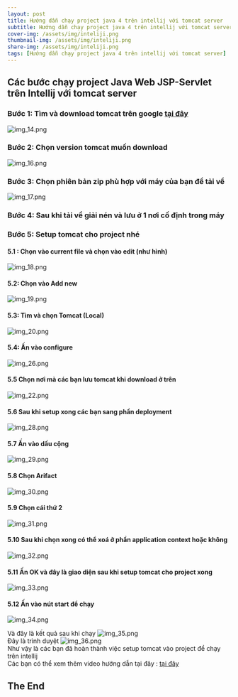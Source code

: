 ```yaml
---
layout: post
title: Hướng dẫn chạy project java 4 trên intellij với tomcat server
subtitle: Hướng dẫn chạy project java 4 trên intellij với tomcat server
cover-img: /assets/img/inteliji.png
thumbnail-img: /assets/img/inteliji.png
share-img: /assets/img/inteliji.png
tags: [Hướng dẫn chạy project java 4 trên intellij với tomcat server]
---
```


## Các bước chạy project Java Web JSP-Servlet trên Intellij với tomcat server
### Bước 1: Tìm và download tomcat trên google [tại đây](https://tomcat.apache.org/)
![img_14.png](../assets/img/hang/img_14.png)

### Bước 2: Chọn version tomcat muốn download
![img_16.png](../assets/img/hang/img_16.png)

### Bước 3: Chọn phiên bản zip phù hợp với máy của bạn để tải về 
![img_17.png](../assets/img/hang/img_17.png)

### Bước 4: Sau khi tải về giải nén và lưu ở 1 nơi cố định trong máy 
### Bước 5: Setup tomcat cho project nhé
#### 5.1 : Chọn vào current file và chọn vào edit (như hình)
![img_18.png](../assets/img/hang/img_18.png) 

#### 5.2: Chọn vào Add new 
![img_19.png](../assets/img/hang/img_19.png) 

#### 5.3: Tìm và chọn Tomcat (Local)
![img_20.png](../assets/img/hang/img_20.png)

#### 5.4: Ấn vào configure  
![img_26.png](../assets/img/hang/img_26.png)

#### 5.5 Chọn nơi mà các bạn lưu tomcat khi download ở trên 
![img_22.png](../assets/img/hang/img_22.png)

#### 5.6 Sau khi setup xong các bạn sang phần deployment 
![img_28.png](../assets/img/hang/img_28.png) 

#### 5.7 Ấn vào dấu cộng 
![img_29.png](../assets/img/hang/img_29.png) 
#### 5.8 Chọn Arifact 
![img_30.png](../assets/img/hang/img_30.png)
#### 5.9 Chọn cái thứ 2 
![img_31.png](../assets/img/hang/img_31.png) 
#### 5.10 Sau khi chọn xong có thể xoá ở phần application context hoặc không 
![img_32.png](../assets/img/hang/img_32.png)
#### 5.11 Ấn OK và đây là giao diện sau khi setup tomcat cho project xong 
![img_33.png](../assets/img/hang/img_33.png) 
#### 5.12 Ấn vào nút start để chạy 
![img_34.png](../assets/img/hang/img_34.png) 

Và đây là kết quả sau khi chạy 
![img_35.png](../assets/img/hang/img_35.png) 
<br/>
Đây là trình duyệt 
![img_36.png](../assets/img/hang/img_36.png) 
<br/>
Như vậy là các bạn đã hoàn thành việc setup tomcat vào project để chạy trên intellij
<br/>
Các bạn có thể xem thêm video hướng dẫn tại đây : [tại đây](https://youtu.be/3JiWOF-KM5c)

## The End

